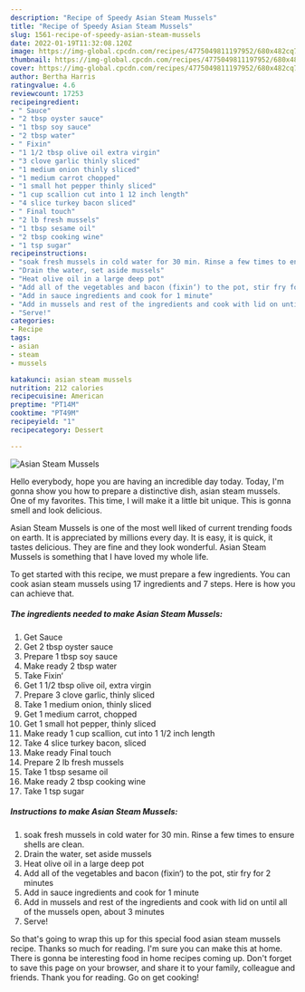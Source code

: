 ```yaml
---
description: "Recipe of Speedy Asian Steam Mussels"
title: "Recipe of Speedy Asian Steam Mussels"
slug: 1561-recipe-of-speedy-asian-steam-mussels
date: 2022-01-19T11:32:08.120Z
image: https://img-global.cpcdn.com/recipes/4775049811197952/680x482cq70/asian-steam-mussels-recipe-main-photo.jpg
thumbnail: https://img-global.cpcdn.com/recipes/4775049811197952/680x482cq70/asian-steam-mussels-recipe-main-photo.jpg
cover: https://img-global.cpcdn.com/recipes/4775049811197952/680x482cq70/asian-steam-mussels-recipe-main-photo.jpg
author: Bertha Harris
ratingvalue: 4.6
reviewcount: 17253
recipeingredient:
- " Sauce"
- "2 tbsp oyster sauce"
- "1 tbsp soy sauce"
- "2 tbsp water"
- " Fixin"
- "1 1/2 tbsp olive oil extra virgin"
- "3 clove garlic thinly sliced"
- "1 medium onion thinly sliced"
- "1 medium carrot chopped"
- "1 small hot pepper thinly sliced"
- "1 cup scallion cut into 1 12 inch length"
- "4 slice turkey bacon sliced"
- " Final touch"
- "2 lb fresh mussels"
- "1 tbsp sesame oil"
- "2 tbsp cooking wine"
- "1 tsp sugar"
recipeinstructions:
- "soak fresh mussels in cold water for 30 min. Rinse a few times to ensure shells are clean."
- "Drain the water, set aside mussels"
- "Heat olive oil in a large deep pot"
- "Add all of the vegetables and bacon (fixin‘) to the pot, stir fry for 2 minutes"
- "Add in sauce ingredients and cook for 1 minute"
- "Add in mussels and rest of the ingredients and cook with lid on until all of the mussels open, about 3 minutes"
- "Serve!"
categories:
- Recipe
tags:
- asian
- steam
- mussels

katakunci: asian steam mussels 
nutrition: 212 calories
recipecuisine: American
preptime: "PT14M"
cooktime: "PT49M"
recipeyield: "1"
recipecategory: Dessert

---
```



![Asian Steam Mussels](https://img-global.cpcdn.com/recipes/4775049811197952/680x482cq70/asian-steam-mussels-recipe-main-photo.jpg)

Hello everybody, hope you are having an incredible day today. Today, I'm gonna show you how to prepare a distinctive dish, asian steam mussels. One of my favorites. This time, I will make it a little bit unique. This is gonna smell and look delicious.

Asian Steam Mussels is one of the most well liked of current trending foods on earth. It is appreciated by millions every day. It is easy, it is quick, it tastes delicious. They are fine and they look wonderful. Asian Steam Mussels is something that I have loved my whole life.




To get started with this recipe, we must prepare a few ingredients. You can cook asian steam mussels using 17 ingredients and 7 steps. Here is how you can achieve that.

<!--inarticleads1-->

##### The ingredients needed to make Asian Steam Mussels:

1. Get  Sauce
1. Get 2 tbsp oyster sauce
1. Prepare 1 tbsp soy sauce
1. Make ready 2 tbsp water
1. Take  Fixin‘
1. Get 1 1/2 tbsp olive oil, extra virgin
1. Prepare 3 clove garlic, thinly sliced
1. Take 1 medium onion, thinly sliced
1. Get 1 medium carrot, chopped
1. Get 1 small hot pepper, thinly sliced
1. Make ready 1 cup scallion, cut into 1 1/2 inch length
1. Take 4 slice turkey bacon, sliced
1. Make ready  Final touch
1. Prepare 2 lb fresh mussels
1. Take 1 tbsp sesame oil
1. Make ready 2 tbsp cooking wine
1. Take 1 tsp sugar




<!--inarticleads2-->

##### Instructions to make Asian Steam Mussels:

1. soak fresh mussels in cold water for 30 min. Rinse a few times to ensure shells are clean.
1. Drain the water, set aside mussels
1. Heat olive oil in a large deep pot
1. Add all of the vegetables and bacon (fixin‘) to the pot, stir fry for 2 minutes
1. Add in sauce ingredients and cook for 1 minute
1. Add in mussels and rest of the ingredients and cook with lid on until all of the mussels open, about 3 minutes
1. Serve!




So that's going to wrap this up for this special food asian steam mussels recipe. Thanks so much for reading. I'm sure you can make this at home. There is gonna be interesting food in home recipes coming up. Don't forget to save this page on your browser, and share it to your family, colleague and friends. Thank you for reading. Go on get cooking!
